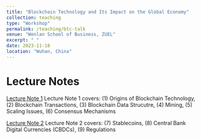 ```yaml
---
title: "Blockchain Technology and Its Impact on the Global Economy"
collection: teaching
type: "Workshop"
permalink: /teaching/btc-talk
venue: "Wenlan School of Business, ZUEL"
excerpt: " "
date: 2023-11-18
location: "Wuhan, China"
---
```


# Lecture Notes

[Lecture Note 1](https://github.com/Anonymous-Y/my_website/blob/036df2926d203faf58252d0f23e76578b9445c36/files/ZUEL/bitcoin_talk/Blockchain%20Technology%20and%20Its%20Impact%20on%20the%20Global%20Economy_1.pdf)
Lecture Note 1 covers: (1) Origins of Blockchain Technology, (2) Blockchain Transactions, (3) Blockchain Data Strucutre, (4) Mining, (5) Scaling Issues, (6) Consensus Mechanisms

[Lecture Note 2](https://github.com/Anonymous-Y/my_website/blob/036df2926d203faf58252d0f23e76578b9445c36/files/ZUEL/bitcoin_talk/Blockchain%20Technology%20and%20Its%20Impact%20on%20the%20Global%20Economy_2.pdf)
Lecture Note 2 covers: (7) Stablecoins, (8) Central Bank Digital Currencies (CBDCs), (9) Regulations
